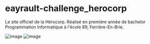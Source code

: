 # eayrault-challenge_herocorp
Le site officiel de la Hérocorp. Réalisé en première année de bachelor Programmation Informatique à l'école 89, Ferrière-En-Brie.

![image](https://github.com/eayrault/eayrault-challenge_herocorp/assets/146326392/a42e7786-734c-407a-9ac1-22afd5c8c7e7) ![image](https://github.com/eayrault/eayrault-challenge_herocorp/assets/146326392/8490fd73-dd3b-481b-b0ab-815c0c0113e7)

